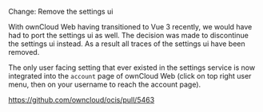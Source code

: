 Change: Remove the settings ui

With ownCloud Web having transitioned to Vue 3 recently, we would have had to port the settings ui as well. The decision was made
to discontinue the settings ui instead. As a result all traces of the settings ui have been removed.

The only user facing setting that ever existed in the settings service is now integrated into the `account` page of
ownCloud Web (click on top right user menu, then on your username to reach the account page).

https://github.com/owncloud/ocis/pull/5463
